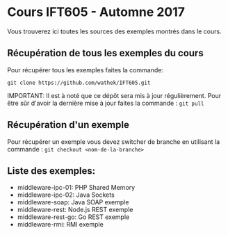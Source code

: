 # Cours IFT605 - Automne 2017

Vous trouverez ici toutes les sources des exemples montrés dans le cours.

## Récupération de tous les exemples du cours
Pour récupérer tous les exemples faites la commande:

```git clone https://github.com/wathek/IFT605.git```

IMPORTANT: Il est à noté que ce dépôt sera mis à jour régulièrement. Pour être sûr d'avoir la dernière mise à jour faites la commande : 
```git pull```

## Récupération d'un exemple
Pour récupérer un exemple vous devez switcher de branche en utilisant la commande :
```git checkout <nom-de-la-branche>```

## Liste des exemples:
* middleware-ipc-01: PHP Shared Memory
* middleware-ipc-02: Java Sockets
* middleware-soap: Java SOAP exemple
* middleware-rest: Node.js REST exemple
* middleware-rest-go: Go REST exemple
* middleware-rmi: RMI exemple
